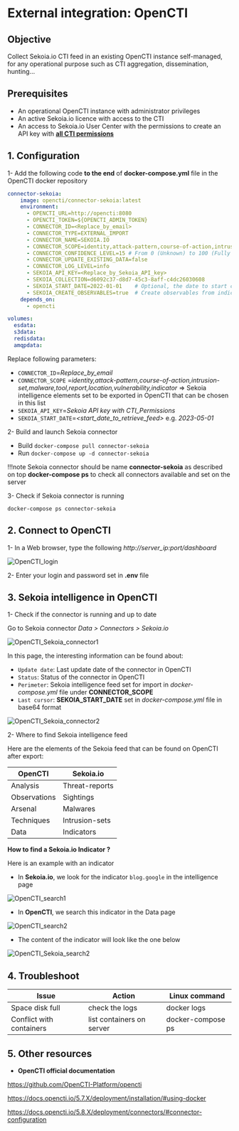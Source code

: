 # External integration: OpenCTI

## Objective

Collect Sekoia.io CTI feed in an existing OpenCTI instance self-managed, for any operational purpose such as CTI aggregation, dissemination, hunting...

## Prerequisites

- An operational OpenCTI instance with administrator privileges
- An active Sekoia.io licence with access to the CTI
- An access to Sekoia.io User Center with the permissions to create an API key with  [**all CTI permissions**](https://docs.sekoia.io/getting_started/Permissions/#cti-permissions)

## 1. Configuration

1- Add the following code **to the end** of **docker-compose.yml** file in the OpenCTI docker repository

```YAML
connector-sekoia:
    image: opencti/connector-sekoia:latest
    environment:
      - OPENCTI_URL=http://opencti:8080
      - OPENCTI_TOKEN=${OPENCTI_ADMIN_TOKEN}
      - CONNECTOR_ID=<Replace_by_email>
      - CONNECTOR_TYPE=EXTERNAL_IMPORT
      - CONNECTOR_NAME=SEKOIA.IO
      - CONNECTOR_SCOPE=identity,attack-pattern,course-of-action,intrusion-set,malware,tool,report,location,vulnerability,indicator
      - CONNECTOR_CONFIDENCE_LEVEL=15 # From 0 (Unknown) to 100 (Fully trusted)
      - CONNECTOR_UPDATE_EXISTING_DATA=false
      - CONNECTOR_LOG_LEVEL=info
      - SEKOIA_API_KEY=<Replace_by_Sekoia_API_key>
      - SEKOIA_COLLECTION=d6092c37-d8d7-45c3-8aff-c4dc26030608
      - SEKOIA_START_DATE=2022-01-01    # Optional, the date to start consuming data from. Maybe in the formats YYYY-MM-DD or YYYY-MM-DDT00:00:00
      - SEKOIA_CREATE_OBSERVABLES=true  # Create observables from indicators
    depends_on:
      - opencti

volumes:
  esdata:
  s3data:
  redisdata:
  amqpdata:
```

Replace following parameters:

- `CONNECTOR_ID`=_Replace_by_email_
- `CONNECTOR_SCOPE` =_identity,attack-pattern,course-of-action,intrusion-set,malware,tool,report,location,vulnerability,indicator_ => Sekoia intelligence elements set to be exported in OpenCTI that can be chosen in this list
- `SEKOIA_API_KEY`=_Sekoia API key with CTI_Permissions_
- `SEKOIA_START_DATE`=_<start_date_to_retrieve_feed>_ e.g. _2023-05-01_

2- Build and launch Sekoia connector

- Build    `docker-compose pull connector-sekoia`
- Run      `docker-compose up -d connector-sekoia`

!!!note
    Sekoia connector should be name **connector-sekoia** as described on top
    **docker-compose ps**   to check all connectors available and set on the server

3- Check if Sekoia connector is running

`docker-compose ps connector-sekoia`

## 2. Connect to OpenCTI

1-  In a Web browser, type the following _http://server_ip:port/dashboard_

![OpenCTI_login](/assets/intelligence_center/opencti_1.png)

2- Enter your login and password set in **.env** file

## 3. Sekoia intelligence in OpenCTI

1- Check if the connector is running and up to date

Go to Sekoia connector    _Data > Connectors > Sekoia.io_

![OpenCTI_Sekoia_connector1](/assets/intelligence_center/opencti_2.png)

In this page, the interesting information can be found about:

- `Update date`:  Last update date of the connector in OpenCTI
- `Status`:   Status of the connector in OpenCTI
- `Perimeter`:    Sekoia intelligence feed set for import in _docker-compose.yml_ file under **CONNECTOR_SCOPE**
- `Last cursor`:  **SEKOIA_START_DATE** set in _docker-compose.yml_ file in base64 format

![OpenCTI_Sekoia_connector2](/assets/intelligence_center/opencti_3.png)

2- Where to find Sekoia intelligence feed

Here are the elements of the Sekoia feed that can be found on OpenCTI after export:

|OpenCTI|Sekoia.io|
|--|--|
|Analysis|Threat-reports|
|Observations|Sightings|
|Arsenal|Malwares|
|Techniques|Intrusion-sets|
|Data|Indicators|

**How to find a Sekoia.io Indicator ?**

Here is an example with an indicator

- In **Sekoia.io**, we look for the indicator `blog.google` in the intelligence page

![OpenCTI_search1](/assets/intelligence_center/opencti_indicator_search1.png)

- In **OpenCTI**, we search this indicator in the Data page

![OpenCTI_search2](/assets/intelligence_center/opencti_indicator_search2.png)

- The content of the indicator will look like the one below

![OpenCTI_Sekoia_search2](/assets/intelligence_center/sekoia_indicator.png)

## 4. Troubleshoot

|Issue|Action|Linux command|
|--|--|--|
|Space disk full|check the logs|docker logs <container-id>|
|Conflict with containers|list containers on server|docker-compose ps|

## 5. Other resources

- **OpenCTI official documentation**

https://github.com/OpenCTI-Platform/opencti

https://docs.opencti.io/5.7.X/deployment/installation/#using-docker

https://docs.opencti.io/5.8.X/deployment/connectors/#connector-configuration
